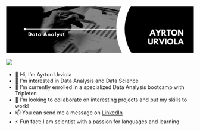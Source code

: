 <div id="header" align="center">
  <img decoding="async" src="https://github.com/aurvantGitHub/aurvantGitHub/blob/main/GithubBanner.png" width="800"/>
</div>

[![](https://img.shields.io/badge/LinkedIn-0077B5?style=for-the-badge&logo=linkedin&logoColor=white)](https://www.linkedin.com/in/ayrton-urviola-antezana/)

- 👋 Hi, I’m Ayrton Urviola
- 👀 I’m interested in Data Analysis and Data Science
- 🌱 I’m currently enrolled in a specialized Data Analysis bootcamp with Tripleten
- 💞️ I’m looking to collaborate on interesting projects and put my skills to work!
- 📫 You can send me a message on [LinkedIn](https://www.linkedin.com/in/ayrton-urviola-antezana/)
- ⚡ Fun fact: I am scientist with a passion for languages and learning

<!---
aurvantGitHub/aurvantGitHub is a ✨ special ✨ repository because its `README.md` (this file) appears on your GitHub profile.
You can click the Preview link to take a look at your changes.
--->
